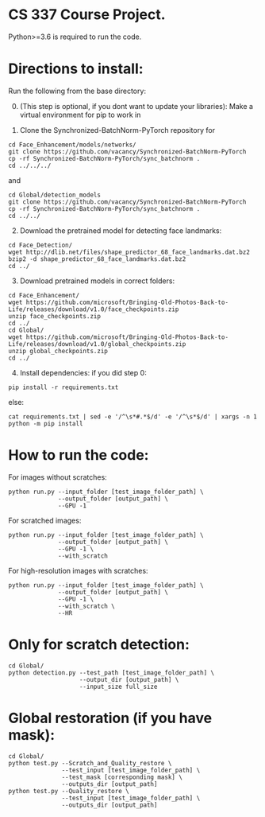# CS 337 Course Project.
Python>=3.6 is required to run the code.

# Directions to install:
Run the following from the base directory:

0. (This step is optional, if you dont want to update your libraries):
Make a virtual environment for pip to work in

1. Clone the Synchronized-BatchNorm-PyTorch repository for
```
cd Face_Enhancement/models/networks/
git clone https://github.com/vacancy/Synchronized-BatchNorm-PyTorch
cp -rf Synchronized-BatchNorm-PyTorch/sync_batchnorm .
cd ../../../
```
and
```
cd Global/detection_models
git clone https://github.com/vacancy/Synchronized-BatchNorm-PyTorch
cp -rf Synchronized-BatchNorm-PyTorch/sync_batchnorm .
cd ../../
```

2. Download the pretrained model for detecting face landmarks:
```
cd Face_Detection/
wget http://dlib.net/files/shape_predictor_68_face_landmarks.dat.bz2
bzip2 -d shape_predictor_68_face_landmarks.dat.bz2
cd ../
```

3. Download pretrained models in correct folders:
```
cd Face_Enhancement/
wget https://github.com/microsoft/Bringing-Old-Photos-Back-to-Life/releases/download/v1.0/face_checkpoints.zip
unzip face_checkpoints.zip
cd ../
cd Global/
wget https://github.com/microsoft/Bringing-Old-Photos-Back-to-Life/releases/download/v1.0/global_checkpoints.zip
unzip global_checkpoints.zip
cd ../
```

4. Install dependencies:
if you did step 0:
```
pip install -r requirements.txt
```
else:
```
cat requirements.txt | sed -e '/^\s*#.*$/d' -e '/^\s*$/d' | xargs -n 1 python -m pip install
```

# How to run the code:
For images without scratches:
```
python run.py --input_folder [test_image_folder_path] \
              --output_folder [output_path] \
              --GPU -1
```
For scratched images:
```
python run.py --input_folder [test_image_folder_path] \
              --output_folder [output_path] \
              --GPU -1 \
              --with_scratch
```
For high-resolution images with scratches:
```
python run.py --input_folder [test_image_folder_path] \
              --output_folder [output_path] \
              --GPU -1 \
              --with_scratch \
              --HR
```

# Only for scratch detection:
```
cd Global/
python detection.py --test_path [test_image_folder_path] \
                    --output_dir [output_path] \
                    --input_size full_size
```

# Global restoration (if you have mask):
```
cd Global/
python test.py --Scratch_and_Quality_restore \
               --test_input [test_image_folder_path] \
               --test_mask [corresponding mask] \
               --outputs_dir [output_path]
python test.py --Quality_restore \
               --test_input [test_image_folder_path] \
               --outputs_dir [output_path]
```
